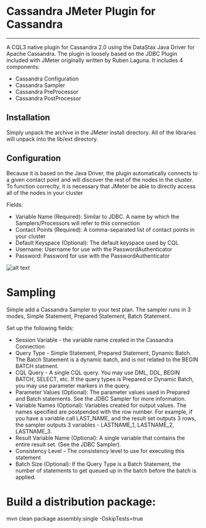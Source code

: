 # Cassandra JMeter Plugin for Cassandra

---
A CQL3 native plugin for Cassandra 2.0 using the DataStax Java Driver for Apache Cassandra. The plugin is loosely based on the JDBC Plugin included with JMeter originally written by Ruben Laguna. It includes 4 components:

- Cassandra Configuration
- Cassandra Sampler
- Cassandra PreProcessor
- Cassandra PostProcessor


## Installation

Simply unpack the archive in the JMeter install directory. All of the libraries will unpack into the lib/ext directory.

## Configuration

Because it is based on the Java Driver, the plugin automatically connects to a given contact point and will discover the rest of the nodes in the cluster.  To function correclty, it is necessary that JMeter be able to directly access all of the nodes in your cluster

Fields:
- Variable Name (Required): Similar to JDBC.  A name by which the Samplers/Processors will refer to this connection
- Contact Points (Required):  A comma-separated list of contact points in your cluster
- Default Keyspace (Optional):  The default keyspace used by CQL
- Username: Username for use with the PasswordAuthenticator
- Password: Password for use with the PasswordAuthenticator


![alt text](https://raw.githubusercontent.com/slowenthal/jmeter-cassandra/master/wiki/images/configScreenShot.png)

# Sampling

Simple add a Cassandra Sampler to your test plan.  The sampler runs in 3 modes, Simple Statement, Prepared Statement, Batch Statement.

Set up the following fields:

- Session Variable - the variable name created in the Cassandra Connection
- Query Type - Simple Statement, Prepared Statement, Dynamic Batch.  The Batch Statement is a dynamic batch, and is not related to the BEGIN BATCH statment.
- CQL Query - A single CQL query.  You may use DML, DDL, BEGIN BATCH, SELECT, etc.  If the query types is Prepared or Dynamic Batch, you may use parameter markers in the query.
- Parameter Values (Optional):  The parameter values used in Prepared and Batch statements. See the JDBC Sampler for more information.
- Variable Names (Optional):  Variables created for output values.  The names specified are postpended with the row number.  For example, if you have a variable call LAST_NAME, and the result set outputs 3 rows, the sampler outputs 3 variables - LASTNAME_1, LASTNAME_2, LASTNAME_3.
- Result Variable Name (Optional):  A single variable that contains the entire result set.  (See the JDBC Sampler).
- Consistency Level - The consistency level to use for executing this statement
- Batch Size (Optional): If the Query Type is a Batch Statement, the number of statements to get queued up in the batch before the batch is applied.



# Build a distribution package:


mvn clean package assembly:single -DskipTests=true





